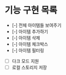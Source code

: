 # 기능 구현 목록

-   [-] 전체 아이템들 보여주기
-   [-] 아이템 추가하기
-   [-] 아이템 삭제
-   [-] 아이템 체크박스
-   [-] 아이템 필터링
-   [ ] 다크 모드 지원
-   [ ] 로컬 스토리지 저장
